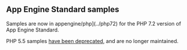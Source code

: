 ## App Engine Standard samples
Samples are now in appengine/php](../php72) for the PHP 7.2 version of App Engine Standard.

PHP 5.5 samples [have been deprecated](https://github.com/GoogleCloudPlatform/php-docs-samples/pull/1259), and are no longer maintained.
